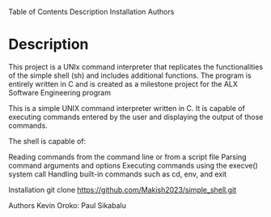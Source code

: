Table of Contents
Description
Installation
Authors

<h1>Description</h1>

This project is a UNIx command interpreter that replicates the functionalities of the simple shell (sh) and includes additional functions. The program is entirely written in C and is created as a milestone project for the ALX Software Engineering program


This is a simple UNIX command interpreter written in C. It is capable of executing commands entered by the user and displaying the output of those commands.

The shell is capable of:

Reading commands from the command line or from a script file
Parsing command arguments and options
Executing commands using the execve() system call
Handling built-in commands such as cd, env, and exit


Installation
git clone https://github.com/Makish2023/simple_shell.git

Authors
Kevin Oroko:
Paul Sikabalu


